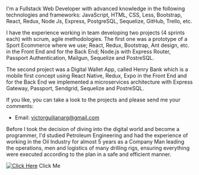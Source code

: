 

I'm a Fullstack Web Developer with advanced knowledge in the following technologies and frameworks: JavaScript, HTML, CSS, Less, Bootstrap, React, Redux, Node Js, Express, PostgreSQL, Sequelize, GitHub, Trello, etc. 

I have the experience working in team developing two projects (4 sprints each) with scrum, agile methodologies. The first one was a prototype of a Sport Ecommerce where we use; React, Redux, Bootstrap, Ant design, etc. in the Front End and for the Back End; Node.js with Express Router, Passport Authentication, Mailgun, Sequelize and PostreSQL.

The second project was a Digital Wallet App, called Henry Bank which is a mobile first concept using React Native, Redux, Expo in the Front End and for the Back End we implemented a microservices architecture with Express Gateway, Passport, Sendgrid, Sequelize and PostreSQL.

If you like, you can take a look to the projects and please send me your comments:
- Email: victorguilianarg@gmail.com

Before I took the decision of diving into the digital world and become a programmer, I'd studied Petroleum Engineering and had the experience of working in the Oil Industry for almost 5 years as a Company Man leading the operations, men and logistics of many drilling rigs, ensuring everything were executed according to the plan in a safe and efficient manner. 


[![Click Here](https://img.youtube.com/vi/t1KtkQB5uQ8/0.jpg)](https://www.youtube.com/watch?v=t1KtkQB5uQ8) 
Click Me
